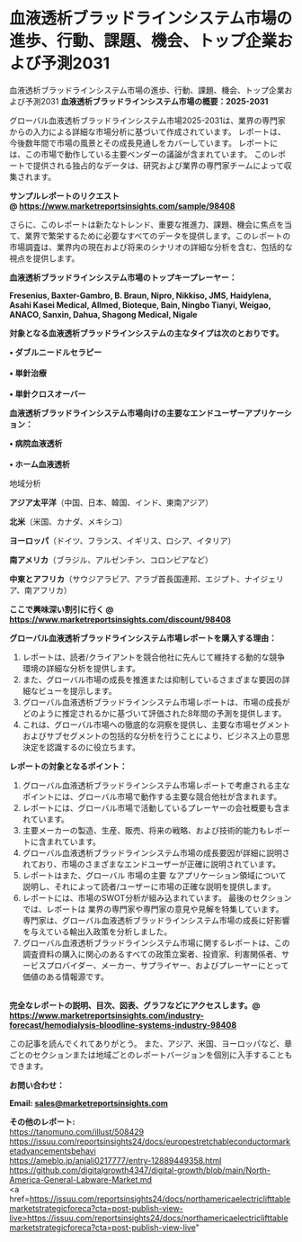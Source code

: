# 血液透析ブラッドラインシステム市場の進歩、行動、課題、機会、トップ企業および予測2031
 血液透析ブラッドラインシステム市場の進歩、行動、課題、機会、トップ企業および予測2031
<strong><b>血液透析ブラッドラインシステム市場の概要：2025-2031</b></strong>

グローバル血液透析ブラッドラインシステム市場2025-2031は、業界の専門家からの入力による詳細な市場分析に基づいて作成されています。 レポートは、今後数年間で市場の風景とその成長見通しをカバーしています。 レポートには、この市場で動作している主要ベンダーの議論が含まれています。 このレポートで提供される独占的なデータは、研究および業界の専門家チームによって収集されます。

<strong>サンプルレポートのリクエスト @ <a href=https://www.marketreportsinsights.com/sample/98408>https://www.marketreportsinsights.com/sample/98408</a></strong>

さらに、このレポートは新たなトレンド、重要な推進力、課題、機会に焦点を当て、業界で繁栄するために必要なすべてのデータを提供します。このレポートの市場調査は、業界内の現在および将来のシナリオの詳細な分析を含む、包括的な視点を提供します。

<strong>血液透析ブラッドラインシステム市場のトップキープレーヤー：</strong>

<strong>Fresenius, Baxter-Gambro, B. Braun, Nipro, Nikkiso, JMS, Haidylena, Asahi Kasei Medical, Allmed, Bioteque, Bain, Ningbo Tianyi, Weigao, ANACO, Sanxin, Dahua, Shagong Medical, Nigale</strong>

<strong><b>対象となる血液透析ブラッドラインシステムの主なタイプは次のとおりです。</b></strong>

<strong>• ダブルニードルセラピー<br><br>• 単針治療<br><br>• 単針クロスオーバー</strong>

<strong><b>血液透析ブラッドラインシステム市場向けの主要なエンドユーザーアプリケーション：</b></strong>

<strong>• 病院血液透析<br><br>• ホーム血液透析</strong>

 地域分析

<strong><b>アジア太平洋</b></strong>（中国、日本、韓国、インド、東南アジア）

<strong><b>北米</b></strong>（米国、カナダ、メキシコ）

<strong><b>ヨーロッパ</b></strong>（ドイツ、フランス、イギリス、ロシア、イタリア）

<strong><b>南アメリカ</b></strong>（ブラジル、アルゼンチン、コロンビアなど）

<strong><b>中東とアフリカ</b></strong>（サウジアラビア、アラブ首長国連邦、エジプト、ナイジェリア、南アフリカ）

<strong>ここで興味深い割引に行く @ <a href=https://www.marketreportsinsights.com/discount/98408>https://www.marketreportsinsights.com/discount/98408</a></strong>

<strong><b>グローバル血液透析ブラッドラインシステム市場レポートを購入する理由：</b></strong>
<ol>
  <li>レポートは、読者/クライアントを競合他社に先んじて維持する動的な競争環境の詳細な分析を提供します。</li>
  <li>また、グローバル市場の成長を推進または抑制しているさまざまな要因の詳細なビューを提示します。</li>
  <li>グローバル血液透析ブラッドラインシステム市場レポートは、市場の成長がどのように推定されるかに基づいて評価された8年間の予測を提供します。</li>
  <li>これは、グローバル市場への徹底的な洞察を提供し、主要な市場セグメントおよびサブセグメントの包括的な分析を行うことにより、ビジネス上の意思決定を認識するのに役立ちます。</li>
</ol>
<strong><b>レポートの対象となるポイント：</b></strong>
<ol>
  <li>グローバル血液透析ブラッドラインシステム市場レポートで考慮される主なポイントには、グローバル市場で動作する主要な競合他社が含まれます。</li>
  <li>レポートには、グローバル市場で活動しているプレーヤーの会社概要も含まれています。</li>
  <li>主要メーカーの製造、生産、販売、将来の戦略、および技術的能力もレポートに含まれています。</li>
  <li>グローバル血液透析ブラッドラインシステム市場の成長要因が詳細に説明されており、市場のさまざまなエンドユーザーが正確に説明されています。</li>
  <li>レポートはまた、グローバル 市場の主要 なアプリケーション領域について説明し、それによって読者/ユーザーに市場の正確な説明を提供します。</li>
  <li>レポートには、市場のSWOT分析が組み込まれています。 最後のセクションでは、レポートは 業界の専門家や専門家の意見や見解を特集しています。 専門家は、グローバル血液透析ブラッドラインシステム市場の成長に好影響を与えている輸出入政策を分析しました。</li>
  <li>グローバル血液透析ブラッドラインシステム市場に関するレポートは、この調査資料の購入に関心のあるすべての政策立案者、投資家、利害関係者、サービスプロバイダー、メーカー、サプライヤー、およびプレーヤーにとって価値のある情報源です。</li>
</ol><br>
<strong>完全なレポートの説明、目次、図表、グラフなどにアクセスします。@ <a href=https://www.marketreportsinsights.com/industry-forecast/hemodialysis-bloodline-systems-industry-98408>https://www.marketreportsinsights.com/industry-forecast/hemodialysis-bloodline-systems-industry-98408</a></strong>

この記事を読んでくれてありがとう。 また、アジア、米国、ヨーロッパなど、章ごとのセクションまたは地域ごとのレポートバージョンを個別に入手することもできます。

<strong><b>お問い合わせ：</b></strong>

<strong>Email: </strong><a href=mailto:sales@marketreportsinsights.com><strong>sales@marketreportsinsights.com</strong></a>

<strong>その他のレポート:</strong>
<br>
<a href=https://tanomuno.com/illust/508429>https://tanomuno.com/illust/508429</a>
<br>
<a href=https://issuu.com/reportsinsights24/docs/europestretchableconductormarketadvancementsbehavi>https://issuu.com/reportsinsights24/docs/europestretchableconductormarketadvancementsbehavi</a>
<br>
<a href=https://ameblo.jp/anjali0217777/entry-12889449358.html>https://ameblo.jp/anjali0217777/entry-12889449358.html</a>
<br>
<a href=https://github.com/digitalgrowth4347/digital-growth/blob/main/North-America-General-Labware-Market.md>https://github.com/digitalgrowth4347/digital-growth/blob/main/North-America-General-Labware-Market.md</a>
<br>
<a href=https://issuu.com/reportsinsights24/docs/northamericaelectriclifttablemarketstrategicforeca?cta=post-publish-view-live>https://issuu.com/reportsinsights24/docs/northamericaelectriclifttablemarketstrategicforeca?cta=post-publish-view-live</a>"
